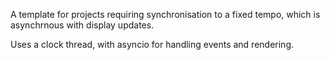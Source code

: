 A template for projects requiring synchronisation to a fixed tempo, which is asynchrnous with display updates.

Uses a clock thread, with asyncio for handling events and rendering.
